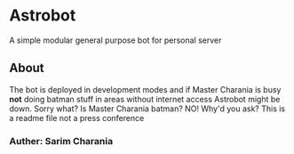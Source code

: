 # Astrobot
A simple modular general purpose bot for personal server

## About
The bot is deployed in development modes and if Master Charania is busy **not** doing batman stuff in areas without internet access Astrobot might be down. Sorry what? Is Master Charania batman? NO! Why'd you ask? This is a readme file not a press conference

### Auther: Sarim Charania
